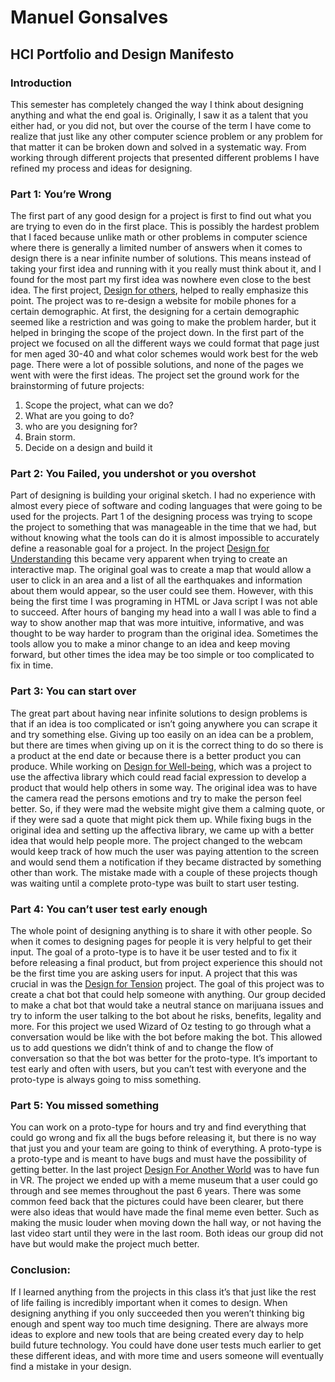 # Manuel Gonsalves
## HCI Portfolio and Design Manifesto

### Introduction
   This semester has completely changed the way I think about designing anything and what the end goal is. Originally, I saw it as a talent that you either had, or you did not, but over the course of the term I have come to realize that just like any other computer science problem or any problem for that matter it can be broken down and solved in a systematic way. From working through different projects that presented different problems I have refined my process and ideas for designing.  

### Part 1: You’re Wrong
   The first part of any good design for a project is first to find out what you are trying to even do in the first place. This is possibly the hardest problem that I faced because unlike math or other problems in computer science where there is generally a limited number of answers when it comes to design there is a near infinite number of solutions. This means instead of taking your first idea and running with it you really must think about it, and I found for the most part my first idea was nowhere even close to the best idea. The first project, [Design for others](https://medium.com/@tiffanykayo96/design-for-other-technocopia-e2034fbf00eb), helped to really emphasize this point. The project was to re-design a website for mobile phones for a certain demographic. At first, the designing for a certain demographic seemed like a restriction and was going to make the problem harder, but it helped in bringing the scope of the project down. In the first part of the project we focused on all the different ways we could format that page just for men aged 30-40 and what color schemes would work best for the web page. There were a lot of possible solutions, and none of the pages we went with were the first ideas. The project set the ground work for the brainstorming of future projects:
   1. Scope the project, what can we do? 
   2. What are you going to do?
   3. who are you designing for?
   4. Brain storm. 
   5. Decide on a design and build it
   
### Part 2: You Failed, you undershot or you overshot
Part of designing is building your original sketch. I had no experience with almost every piece of software and coding languages that were going to be used for the projects. Part 1 of the designing process was trying to scope the project to something that was manageable in the time that we had, but without knowing what the tools can do it is almost impossible to accurately define a reasonable goal for a project. In the project [Design for Understanding](https://medium.com/@alazargenene/earthquake-data-from-around-the-world-6e759890e153) this became very apparent when trying to create an interactive map. The original goal was to create a map that would allow a user to click in an area and a list of all the earthquakes and information about them would appear, so the user could see them. However, with this being the first time I was programing in HTML or Java script I was not able to succeed. After hours of banging my head into a wall I was able to find a way to show another map that was more intuitive, informative, and was thought to be way harder to program than the original idea. Sometimes the tools allow you to make a minor change to an idea and keep moving forward, but other times the idea may be too simple or too complicated to fix in time.
### Part 3: You can start over
The great part about having near infinite solutions to design problems is that if an idea is too complicated or isn’t going anywhere you can scrape it and try something else. Giving up too easily on an idea can be a problem, but there are times when giving up on it is the correct thing to do so there is a product at the end date or because there is a better product you can produce. While working on [Design for Well-being]( https://medium.com/@brianrojas_78421/design-for-well-being-distractions-357ca3bf3b72), which was a project to use the affectiva library which could read facial expression to develop a product that would help others in some way. The original idea was to have the camera read the persons emotions and try to make the person feel better. So, if they were mad the website might give them a calming quote, or if they were sad a quote that might pick them up. While fixing bugs in the original idea and setting up the affectiva library, we came up with a better idea that would help people more. The project changed to the webcam would keep track of how much the user was paying attention to the screen and would send them a notification if they became distracted by something other than work. The mistake made with a couple of these projects though was waiting until a complete proto-type was built to start user testing.
### Part 4: You can’t user test early enough
The whole point of designing anything is to share it with other people. So when it comes to designing pages for people it is very helpful to get their input. The goal of a proto-type is to have it be user tested and to fix it before releasing a final product, but from project experience this should not be the first time you are asking users for input. A project that this was crucial in was the [Design for Tension](https://medium.com/@nxgamarra/design-for-tension-c81434e5096c ) project. The goal of this project was to create a chat bot that could help someone with anything. Our group decided to make a chat bot that would take a neutral stance on marijuana issues and try to inform the user talking to the bot about he risks, benefits, legality and more. For this project we used Wizard of Oz testing to go through what a conversation would be like with the bot before making the bot. This allowed us to add questions we didn’t think of and to change the flow of conversation so that the bot was better for the proto-type. It’s important to test early and often with users, but you can’t test with everyone and the proto-type is always going to miss something.
### Part 5: You missed something
You can work on a proto-type for hours and try and find everything that could go wrong and fix all the bugs before releasing it, but there is no way that just you and your team are going to think of everything. A proto-type is a proto-type and is meant to have bugs and must have the possibility of getting better. In the last project [Design For Another World](https://medium.com/@ebgoldstein_96275/momma-museum-of-modern-meme-art-332ff75e97ae) was to have fun in VR. The project we ended up with a meme museum that a user could go through and see memes throughout the past 6 years. There was some common feed back that the pictures could have been clearer, but there were also ideas that would have made the final meme even better. Such as making the music louder when moving down the hall way, or not having the last video start until they were in the last room. Both ideas our group did not have but would make the project much better.  
### Conclusion:
If I learned anything from the projects in this class it’s that just like the rest of life failing is incredibly important when it comes to design. When designing anything if you only succeeded then you weren’t thinking big enough and spent way too much time designing. There are always more ideas to explore and new tools that are being created every day to help build future technology. You could have done user tests much earlier to get these different ideas, and with more time and users someone will eventually find a mistake in your design. 



